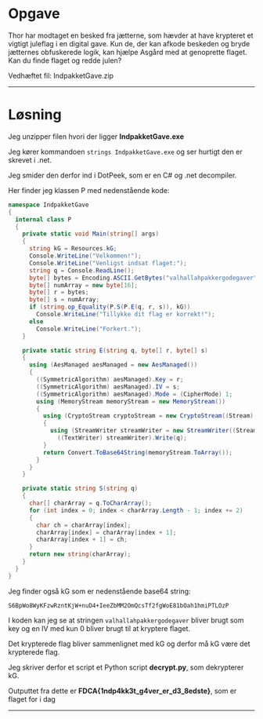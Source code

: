 # Opgave

Thor har modtaget en besked fra jætterne, som hævder at have krypteret et vigtigt juleflag i en digital gave. Kun de, der kan afkode beskeden og bryde jætternes obfuskerede logik, kan hjælpe Asgård med at genoprette flaget. Kan du finde flaget og redde julen?

Vedhæftet fil: IndpakketGave.zip

---

# Løsning

Jeg unzipper filen hvori der ligger **IndpakketGave.exe**

Jeg kører kommandoen `strings IndpakketGave.exe` og ser hurtigt den er skrevet i .net.

Jeg smider den derfor ind i DotPeek, som er en C# og .net decompiler.

Her finder jeg klassen P med nedenstående kode:

```csharp
namespace IndpakketGave
{
  internal class P
  {
    private static void Main(string[] args)
    {
      string kG = Resources.kG;
      Console.WriteLine("Velkommen!");
      Console.WriteLine("Venligst indsat flaget:");
      string q = Console.ReadLine();
      byte[] bytes = Encoding.ASCII.GetBytes("valhallahpakkergodegaver");
      byte[] numArray = new byte[16];
      byte[] r = bytes;
      byte[] s = numArray;
      if (string.op_Equality(P.S(P.E(q, r, s)), kG))
        Console.WriteLine("Tillykke dit flag er korrekt!");
      else
        Console.WriteLine("Forkert.");
    }

    private static string E(string q, byte[] r, byte[] s)
    {
      using (AesManaged aesManaged = new AesManaged())
      {
        ((SymmetricAlgorithm) aesManaged).Key = r;
        ((SymmetricAlgorithm) aesManaged).IV = s;
        ((SymmetricAlgorithm) aesManaged).Mode = (CipherMode) 1;
        using (MemoryStream memoryStream = new MemoryStream())
        {
          using (CryptoStream cryptoStream = new CryptoStream((Stream) memoryStream, ((SymmetricAlgorithm) aesManaged).CreateEncryptor(), (CryptoStreamMode) 1))
          {
            using (StreamWriter streamWriter = new StreamWriter((Stream) cryptoStream))
              ((TextWriter) streamWriter).Write(q);
          }
          return Convert.ToBase64String(memoryStream.ToArray());
        }
      }
    }

    private static string S(string q)
    {
      char[] charArray = q.ToCharArray();
      for (int index = 0; index < charArray.Length - 1; index += 2)
      {
        char ch = charArray[index];
        charArray[index] = charArray[index + 1];
        charArray[index + 1] = ch;
      }
      return new string(charArray);
    }
  }
}
```
Jeg finder også kG som er nedenstående base64 string:

`S6BpWo8WyKFzwRzntKjW+nuD4+IeeZbMM2OmQcsTf2fgWoE81bOah1hmiPTLOzP`

I koden kan jeg se at stringen `valhallahpakkergodegaver` bliver brugt som key og en IV med kun 0 bliver brugt til at kryptere flaget.

Det krypterede flag bliver sammenlignet med kG og derfor må kG være det krypterede flag.

Jeg skriver derfor et script et Python script **decrypt.py**, som dekrypterer kG.

Outputtet fra dette er **FDCA{1ndp4kk3t_g4ver_er_d3_8edste}**, som er flaget for i dag


---
